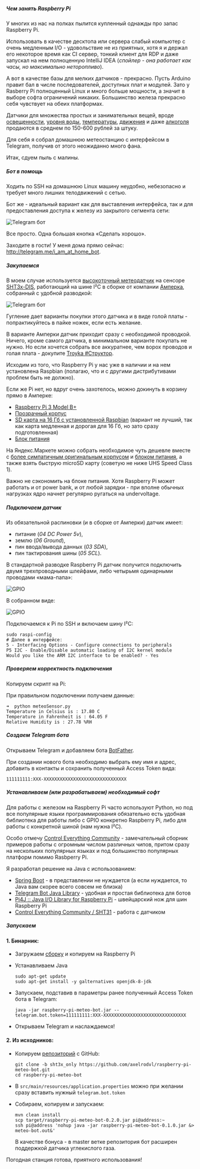 ##### Чем занять Raspberry Pi

У многих из нас на полках пылится купленный однажды про запас Raspberry Pi.


Использовать в качестве десктопа или сервера слабый компьютер с очень медленным I/O - удовольствие не из приятных, хотя я и держал его некоторое время как CI сервер, тонкий клиент для RDP и даже запускал на нем полноценную IntelliJ IDEA (*спойлер - она работает как часы, но максимально неторопливо*).


А вот в качестве базы для мелких датчиков - прекрасно. Пусть Arduino правит бал в числе последователей, доступных плат и модулей. Зато у Rasberry Pi полноценный Linux и много больше мощности, а значит в выборе софта ограничений никаких. Большинство железа прекрасно себя чувствует на обеих платформах.


Датчики для множества простых и занимательных вещей, вроде [освещенности](http://amperka.ru/product/troyka-light-sensor), [уровня воды](http://amperka.ru/product/water-level-sensor-straight), [температуры](http://amperka.ru/product/troyka-temperature-sensor), [движения](http://amperka.ru/product/zelo-motion-sensor) и даже [алкоголя](http://amperka.ru/product/troyka-mq3-gas-sensor) продаются в среднем по 150-600 рублей за штуку.


Для себя я собрал домашнюю метеостанцию с интерфейсом в Telegram, получив от этого неожиданно много фана.


Итак, сдуем пыль с малины.


##### Бот в помощь
Ходить по SSH на домашнюю Linux машину неудобно, небезопасно и требует много лишних телодвижений с сетью.


Бот же - идеальный вариант как для выставления интерфейса, так и для предоставления доступа к железу из закрытого сегмента сети:


<img src="raspberry-pi-meteo/i-am-at-home-bot.png" alt="Telegram бот" style="max-width: 300px"/>





Все просто. Одна большая кнопка «Сделать хорошо».


Заходите в гости! У меня дома прямо сейчас: http://telegram.me/i_am_at_home_bot.

##### Закупаемся
В моем случае используется [высокоточный метеодатчик](http://amperka.ru/product/troyka-meteo-sensor?utm_source=man&utm_campaign=troyka-meteo-sensor) на сенсоре [SHT3x-DIS](https://www.sensirion.com/en/environmental-sensors/humidity-sensors/digital-humidity-sensors-for-various-applications), работающий на шине I²C в сборке от компании [Амперка](http://amperka.ru), собранный с удобной разводкой:


<img src="raspberry-pi-meteo/amperka-meteo-sensor.jpg" alt="Telegram бот" style="max-width: 300px"/>


Гугление дает варианты покупки этого датчика и в виде голой платы - попрактикуйтесь в пайке ножек, если есть желание.


В варианте Амперки датчик приходит сразу с необходимой проводкой. Ничего, кроме самого датчика, в минимальном варианте покупать не нужно. Но если хочется собрать все аккуратнее, чем ворох проводов и голая плата - докупите [Troyka #Структор](http://amperka.ru/product/structor-troyka).


Исходим из того, что Raspberry Pi у нас уже в наличии и на нем установлена Raspbian (полагаю, что и с другими дистрибутивами проблем быть не должно). 


Если же Pi нет, но вдруг очень захотелось, можно докинуть в корзину прямо в Амперке:

- [Raspberry Pi 3 Model B+](http://amperka.ru/product/raspberry-pi-3-model-b-plus)
- [Прозрачный корпус](http://amperka.ru/product/rpi-case-clear)
- [SD карта на 16 Гб с установленной Raspbian](http://amperka.ru/product/raspbian-micro-sd-card) (вариант не лучший, так как карта медленная и дорогая для 16 Гб, но зато сразу подготовленная)
- [Блок питания](http://amperka.ru/product/usb-power-plug-3a)


На Яндекс.Маркете можно собрать необходимое чуть дешевле вместе с [более симпатичным оригинальным корпусом](https://www.raspberrypi.org/products/raspberry-pi-3-case) и [блоком питания](https://www.raspberrypi.org/products/raspberry-pi-universal-power-supply), а также взять быструю microSD карту (советую не ниже UHS Speed Class 1).


Важно не сэкономить на блоке питания. Хотя Raspberry Pi может работать и от power bank, и от любой зарядки - при вполне обычных нагрузках ядро начнет регулярно ругаться на undervoltage.


##### Подключаем датчик
Из обязательной распиновки (и в сборке от Амперки) датчик имеет:

- питание (*04 DC Power 5v*),
- землю (*06 Ground*),
- пин ввода/вывода данных (*03 SDA*),
- пин тактирования шины (*05 SCL*). 


В стандартной разводке Raspberry Pi датчик получится подключить двумя трехпроводными шлейфами, либо четырьмя одинарными проводами «мама-папа»:


<img src="raspberry-pi-meteo/pi3gpio-meteo.png" alt="GPIO" style="max-width: 450px"/>


В собранном виде:


<img src="raspberry-pi-meteo/rpi-meteo.jpg" alt="GPIO" style="max-width: 400px"/>


Подключаемся к Pi по SSH и включаем шину I²C:
```
sudo raspi-config
# Далее в интерфейсе:
5 - Interfacing Options - Configure connections to peripherals
P5 I2C - Enable/Disable automatic loading of I2C kernel module 
Would you like the ARM I2C interface to be enabled? - Yes
```

##### Проверяем корректность подключения
Копируем скрипт на Pi:
<script src="https://gist.github.com/axelrodvl/d1ce721c2851c8aaa413f337bff418f5.js"></script>

При правильном подключении получаем данные:
```
➜  python meteoSensor.py 
Temperature in Celsius is : 17.80 C
Temperature in Fahrenheit is : 64.05 F
Relative Humidity is : 27.78 %RH
```

##### Создаем Telegram бота
Открываем Telegram и добавляем бота [BotFather](https://core.telegram.org/bots#3-how-do-i-create-a-bot).


При создании нового бота необходимо выбрать ему имя и адрес, добавить в контакты и сохранить полученный Access Token вида: 
```
111111111:XXX-XXXXXXXXXXXXXXXXXXXXXXXXXXXXXXX
```

##### Устанавливаем (или разрабатываем) необходимый софт
Для работы с железом на Raspberry Pi часто используют Python, но под все популярные языки программирования обязательно есть удобная библиотека для работы либо с GPIO конкретно Raspberry Pi, либо для работы с конкретной шиной (нам нужна I²C).


Особо отмечу [Control Everything Community](https://github.com/ControlEverythingCommunity) - замечательный сборник примеров работы с огромным числом различных чипов, притом сразу на нескольких популярных языках и под большинство популярных платформ помимо Rasbperry Pi. 



Я разработал решение на Java с использованием:

- [Spring Boot](https://spring.io/projects/spring-boot) - в представлении не нуждается (а если нуждается, то Java вам скорее всего совсем не близка)
- [Telegram Bot Java Library](https://github.com/rubenlagus/TelegramBots) - удобная и простая библиотека для ботов
- [Pi4J :: Java I/O Library for Raspberry Pi](https://github.com/Pi4J/pi4j) - швейцарский нож для шин Raspberry Pi
- [Control Everything Community / SHT31](https://github.com/ControlEverythingCommunity/SHT31/blob/master/Java/SHT31.java) - работа с датчиком




##### Запускаем

#### 1. Бинарник:
- Загружаем [сборку](raspberry-pi-meteo/raspberry-pi-meteo-bot.jar) и копируем на Raspberry Pi
- Устанавливаем Java

	```
	sudo apt-get update
	sudo apt-get install -y galternatives openjdk-8-jdk
	```
- Запускаем, подставив в параметры ранее полученный Access Token бота в Telegram:

	```
	java -jar raspberry-pi-meteo-bot.jar --telegram.bot.token=111111111:XXX-XXXXXXXXXXXXXXXXXXXXXXXXXXXXXXX
	```
- Открываем Telegram и наслаждаемся!

#### 2. Из исходников:
- Копируем [репозиторий](https://github.com/axelrodvl/raspberry-pi-meteo-bot.git) с GitHub:
	
	```
	git clone -b sht3x_only https://github.com/axelrodvl/raspberry-pi-meteo-bot.git
	cd raspberry-pi-meteo-bot
	```
- В `src/main/resources/application.properties` можно при желании сразу вставить нужный `telegram.bot.token`
- Собираем, копируем и запускаем:

	```
	mvn clean install
	scp target/raspberry-pi-meteo-bot-0.2.0.jar pi@address:~
	ssh pi@address 'nohup java -jar raspberry-pi-meteo-bot-0.1.0.jar &> meteo-bot.out&'
	```

	В качестве бонуса - в master ветке репозитория бот расширен поддержкой датчика углекислого газа. 


Погодная станция готова, приятного использования!